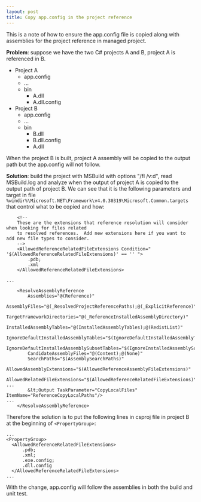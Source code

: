 ```yaml
---
layout: post
title: Copy app.config in the project reference
---
```


This is a note of how to ensure the app.config file is copied along with assemblies for the project
reference in managed project.

**Problem**: suppose we have the two C# projects A and B, project A is referenced in B.

* Project A
  * app.config
  * ...
  * bin
    * A.dll
    * A.dll.config
* Project B
  * app.config
  * ...
  * bin
    * B.dll
    * B.dll.config
    * A.dll

When the project B is built, project A assembly will be copied to the output path but the app.config
will not follow.

**Solution**: build the project with MSBuild with options "/fl /v:d", read MSBuild.log and analyze when
the output of project A is copied to the output path of project B.  We can see that it is the following
parameters and target in file `%windir%\Microsoft.NET\Framework\v4.0.30319\Microsoft.Common.targets`
that control what to be copied and how:

        <!--
        These are the extensions that reference resolution will consider when looking for files related
        to resolved references.  Add new extensions here if you want to add new file types to consider.
        -->
        <AllowedReferenceRelatedFileExtensions Condition=" '$(AllowedReferenceRelatedFileExtensions)' == '' ">
            .pdb;
            .xml
        </AllowedReferenceRelatedFileExtensions>
    
    ...
    
        <ResolveAssemblyReference
            Assemblies="@(Reference)"
            AssemblyFiles="@(_ResolvedProjectReferencePaths);@(_ExplicitReference)"
            TargetFrameworkDirectories="@(_ReferenceInstalledAssemblyDirectory)"
            InstalledAssemblyTables="@(InstalledAssemblyTables);@(RedistList)"
            IgnoreDefaultInstalledAssemblyTables="$(IgnoreDefaultInstalledAssemblyTables)"
            IgnoreDefaultInstalledAssemblySubsetTables="$(IgnoreInstalledAssemblySubsetTables)"
            CandidateAssemblyFiles="@(Content);@(None)"
            SearchPaths="$(AssemblySearchPaths)"
            AllowedAssemblyExtensions="$(AllowedReferenceAssemblyFileExtensions)"
            AllowedRelatedFileExtensions="$(AllowedReferenceRelatedFileExtensions)"
    ...
            &lt;Output TaskParameter="CopyLocalFiles" ItemName="ReferenceCopyLocalPaths"/>
    ...
        </ResolveAssemblyReference>

Therefore the solution is to put the following lines in csproj file in project B at the beginning of
`<PropertyGroup>`:

    ...
    <PropertyGroup>
      <AllowedReferenceRelatedFileExtensions>
          .pdb;
          .xml;
          .exe.config;
          .dll.config
      </AllowedReferenceRelatedFileExtensions>
    ...

With the change, app.config will follow the assemblies in both the build and unit test.
